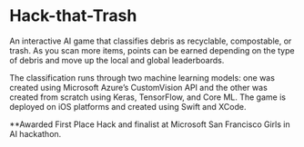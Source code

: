 # Hack-that-Trash

An interactive AI game that classifies debris as recyclable, compostable, or trash. As you scan more items, points can be earned depending on the type of debris and move up the local and global leaderboards. 

The classification runs through two machine learning models: one was created using Microsoft Azure’s CustomVision API and the other was created from scratch using Keras, TensorFlow, and Core ML. The game is deployed on iOS platforms and created using Swift and XCode. 

**Awarded First Place Hack and finalist at Microsoft San Francisco Girls in AI hackathon. 
